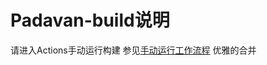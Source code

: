 # Padavan-build说明
请进入Actions手动运行构建
参见[手动运行工作流程](https://docs.github.com/cn/free-pro-team@latest/actions/managing-workflow-runs/manually-running-a-workflow)
优雅的合并
